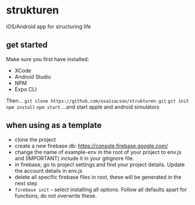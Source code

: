 # strukturen

iOS/Android app for structuring life

## get started

Make sure you first have installed:

- XCode
- Android Studio
- NPM
- Expo CLI

Then...
`git clone https://github.com/osaisacson/strukturen.git`
`git init`
`npm install`
`npm start`
...and start apple and android simulators

## when using as a template

- clone the project
- create a new firebase db: https://console.firebase.google.com/
- change the name of example-env in the root of your project to env.js and (IMPORTANT) include it in your gitignore file.
- in firebase, go to project settings and find your project details. Update the account details in env.js
- delete all specific firebase files in root, these will be generated in the next step
- `firebase init` - select installing all options. Follow all defaults apart for functions, do not overwrite these.
